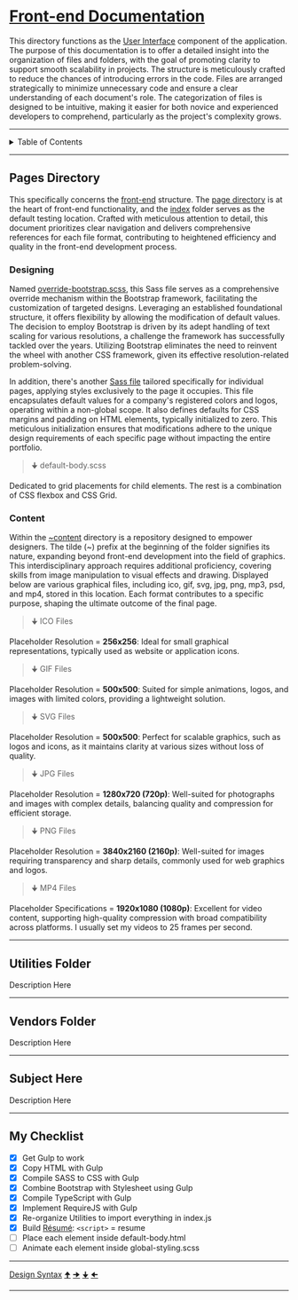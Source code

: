 # [Front-end Documentation](https://github.com/TertiusRoach/development-portfolio_2.00)

This directory functions as the [User Interface](https://en.wikipedia.org/wiki/User_interface) component of the application. The purpose of this documentation is to offer a detailed insight into the organization of files and folders, with the goal of promoting clarity to support smooth scalability in projects. The structure is meticulously crafted to reduce the chances of introducing errors in the code. Files are arranged strategically to minimize unnecessary code and ensure a clear understanding of each document's role. The categorization of files is designed to be intuitive, making it easier for both novice and experienced developers to comprehend, particularly as the project's complexity grows.

---

<details>
  <summary>Table of Contents</summary>
    <ol>
        <li>
            <a href="#pages-directory">Pages Directory</a>
            <ul>
                <li>
                    <a href="#designing">Designing</a>
                </li>
                <li>
                    <a href="#content">Content</a>
                </li>
            </ul>
        </li>
        <li>
            <a href="#utilities-folder">Utilities Folder</a>
            <ul>
               <li>
                    <a href="#tools-folder">Tools Folder</a>
                </li>
            </ul>
        </li>
        <li>
            <a href="#vendors-folder">Vendors Folder</a>
        </li>
        <li>
            <a href="#subject-here">Subject Here</a>
        </li>
        <li>
            <a href="#my-checklist">My Checklist</a>
        </li>
    </ol>
</details>

---

## Pages Directory

This specifically concerns the [front-end](https://github.com/TertiusRoach/development-portfolio_2.00/tree/main/src/front-end) structure. The [page directory](https://github.com/TertiusRoach/development-portfolio_2.00/tree/main/src/front-end/pages) is at the heart of front-end functionality, and the [index](https://github.com/TertiusRoach/development-portfolio_2.00/tree/main/src/front-end/pages/index) folder serves as the default testing location. Crafted with meticulous attention to detail, this document prioritizes clear navigation and delivers comprehensive references for each file format, contributing to heightened efficiency and quality in the front-end development process.

### Designing

Named [override-bootstrap.scss](https://github.com/TertiusRoach/development-portfolio_2.00/blob/main/src/front-end/pages/override-bootstrap.scss), this Sass file serves as a comprehensive override mechanism within the Bootstrap framework, facilitating the customization of targeted designs. Leveraging an established foundational structure, it offers flexibility by allowing the modification of default values. The decision to employ Bootstrap is driven by its adept handling of text scaling for various resolutions, a challenge the framework has successfully tackled over the years. Utilizing Bootstrap eliminates the need to reinvent the wheel with another CSS framework, given its effective resolution-related problem-solving.

In addition, there's another [Sass file](https://github.com/TertiusRoach/development-portfolio_2.00/blob/main/src/front-end/pages/index/index.scss) tailored specifically for individual pages, applying styles exclusively to the page it occupies. This file encapsulates default values for a company's registered colors and logos, operating within a non-global scope. It also defines defaults for CSS margins and padding on HTML elements, typically initialized to zero. This meticulous initialization ensures that modifications adhere to the unique design requirements of each specific page without impacting the entire portfolio.

> 🠋 default-body.scss

Dedicated to grid placements for child elements. The rest is a combination of CSS flexbox and CSS Grid.

### Content

Within the [~content](https://github.com/TertiusRoach/development-portfolio_2.00/tree/main/src/front-end/pages/index/~content) directory is a repository designed to empower designers. The tilde (~) prefix at the beginning of the folder signifies its nature, expanding beyond front-end development into the field of graphics. This interdisciplinary approach requires additional proficiency, covering skills from image manipulation to visual effects and drawing. Displayed below are various graphical files, including ico, gif, svg, jpg, png, mp3, psd, and mp4, stored in this location. Each format contributes to a specific purpose, shaping the ultimate outcome of the final page.

> 🠋 ICO Files

Placeholder Resolution = **256x256**: Ideal for small graphical representations, typically used as website or application icons.

> 🠋 GIF Files

Placeholder Resolution = **500x500**: Suited for simple animations, logos, and images with limited colors, providing a lightweight solution.

> 🠋 SVG Files

Placeholder Resolution = **500x500**: Perfect for scalable graphics, such as logos and icons, as it maintains clarity at various sizes without loss of quality.

> 🠋 JPG Files

Placeholder Resolution = **1280x720 (720p)**: Well-suited for photographs and images with complex details, balancing quality and compression for efficient storage.

> 🠋 PNG Files

Placeholder Resolution = **3840x2160 (2160p)**: Well-suited for images requiring transparency and sharp details, commonly used for web graphics and logos.

> 🠋 MP4 Files

Placeholder Specifications = **1920x1080 (1080p)**: Excellent for video content, supporting high-quality compression with broad compatibility across platforms. I usually set my videos to 25 frames per second.

---

## Utilities Folder

Description Here

---

## Vendors Folder

Description Here

---

## Subject Here

Description Here

---

## My Checklist

- [x] Get Gulp to work
- [x] Copy HTML with Gulp
- [x] Compile SASS to CSS with Gulp
- [x] Combine Bootstrap with Stylesheet using Gulp
- [x] Compile TypeScript with Gulp
- [x] Implement RequireJS with Gulp
- [x] Re-organize Utilities to import everything in index.js
- [x] Build [Résumé](https://www.youtube.com/watch?v=sQoiM7i5Nqc&list=PLejxfgwRYhwC0ffw3dtP-p-lKD2mYkD2r&index=1&t=128s): `<script>` = resume
- [ ] Place each element inside default-body.html
- [ ] Animate each element inside global-styling.scss

---

[Design Syntax](https://www.compart.com/en/unicode/block/U+25A0)
[🠉](https://www.compart.com/en/unicode/U+1F809)
[🠊](https://www.compart.com/en/unicode/U+1F80A)
[🠋](https://www.compart.com/en/unicode/U+1F80B)
[🠈](https://www.compart.com/en/unicode/U+1F808)

---
